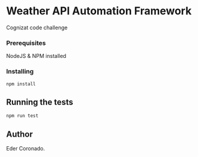 # Weather API Automation Framework
    
Cognizat code challenge

### Prerequisites

NodeJS & NPM installed

### Installing

```npm install ```

## Running the tests

```npm run test```

## Author

Eder Coronado.
